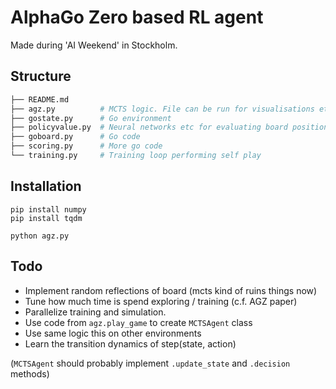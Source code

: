 # AlphaGo Zero based RL agent 
Made during 'AI Weekend' in Stockholm.

## Structure
```python
├── README.md
├── agz.py          # MCTS logic. File can be run for visualisations etc
├── gostate.py      # Go environment
├── policyvalue.py  # Neural networks etc for evaluating board positions
├── goboard.py      # Go code 
├── scoring.py      # More go code 
└── training.py     # Training loop performing self play 
```

## Installation

```
pip install numpy
pip install tqdm

python agz.py
```

## Todo
- Implement random reflections of board (mcts kind of ruins things now)
- Tune how much time is spend exploring / training (c.f. AGZ paper)
- Parallelize training and simulation.
- Use code from `agz.play_game` to create `MCTSAgent` class 
- Use same logic this on other environments
- Learn the transition dynamics of step(state, action)

(`MCTSAgent` should probably implement `.update_state` and `.decision` methods)
